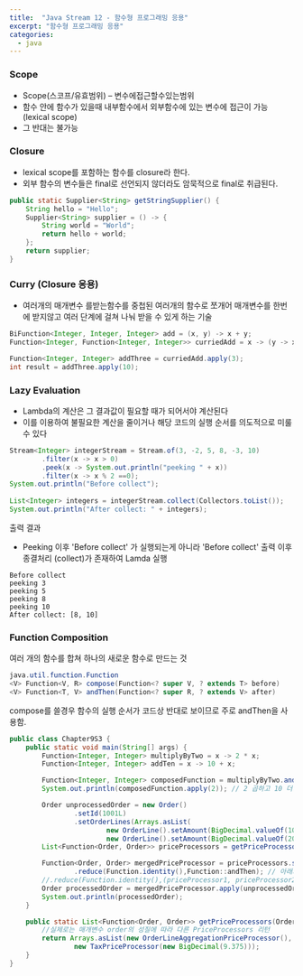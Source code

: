 ```yaml
---
title:  "Java Stream 12 - 함수형 프로그래밍 응용"
excerpt: "함수형 프로그래밍 응용"
categories:
  - java
---
```

### Scope
- Scope(스코프/유효범위) – 변수에접근할수있는범위
- 함수 안에 함수가 있을때 내부함수에서 외부함수에 있는 변수에 접근이 가능 (lexical scope)
- 그 반대는 불가능

### Closure
- lexical scope를 포함하는 함수를 closure라 한다.
- 외부 함수의 변수들은 final로 선언되지 않더라도 암묵적으로 final로 취급된다.

```java
public static Supplier<String> getStringSupplier() { 
    String hello = "Hello";
    Supplier<String> supplier = () -> {
        String world = "World";
        return hello + world;
    };
    return supplier;
}
```

### Curry (Closure 응용)
- 여러개의 매개변수 를받는함수를 중첩된 여러개의 함수로 쪼개어 매개변수를 한번에 받지않고 여러 단계에 걸쳐 나눠 받을 수 있게 하는 기술

```java
BiFunction<Integer, Integer, Integer> add = (x, y) -> x + y;
Function<Integer, Function<Integer, Integer>> curriedAdd = x -> (y -> x + y);

Function<Integer, Integer> addThree = curriedAdd.apply(3);
int result = addThree.apply(10);
```

### Lazy Evaluation
- Lambda의 계산은 그 결과값이 필요할 때가 되어서야 계산된다
- 이를 이용하여 불필요한 계산을 줄이거나 해당 코드의 실행 순서를 의도적으로 미룰 수 있다

```java
Stream<Integer> integerStream = Stream.of(3, -2, 5, 8, -3, 10)
        .filter(x -> x > 0)
        .peek(x -> System.out.println("peeking " + x))
        .filter(x -> x % 2 ==0);
System.out.println("Before collect");
		
List<Integer> integers = integerStream.collect(Collectors.toList());
System.out.println("After collect: " + integers);
```
출력 결과
- Peeking 이후 'Before collect' 가 실행되는게 아니라
'Before collect' 출력 이후 종결처리 (collect)가 존재하여 Lamda 실행

```
Before collect
peeking 3
peeking 5 
peeking 8
peeking 10
After collect: [8, 10]
```

### Function Composition
여러 개의 함수를 합쳐 하나의 새로운 함수로 만드는 것

```java
java.util.function.Function
<V> Function<V, R> compose(Function<? super V, ? extends T> before)
<V> Function<T, V> andThen(Function<? super R, ? extends V> after)
```
compose를 쓸경우 함수의 실행 순서가 코드상 반대로 보이므로 주로 andThen을 사용함. 

```java
public class Chapter9S3 {
    public static void main(String[] args) {
        Function<Integer, Integer> multiplyByTwo = x -> 2 * x;
        Function<Integer, Integer> addTen = x -> 10 + x;

        Function<Integer, Integer> composedFunction = multiplyByTwo.andThen(addTen);
        System.out.println(composedFunction.apply(2)); // 2 곱하고 10 더함

        Order unprocessedOrder = new Order()
                .setId(1001L)
                .setOrderLines(Arrays.asList(
                        new OrderLine().setAmount(BigDecimal.valueOf(1000)),
                        new OrderLine().setAmount(BigDecimal.valueOf(2000))));
        List<Function<Order, Order>> priceProcessors = getPriceProcessors(unprocessedOrder);

        Function<Order, Order> mergedPriceProcessor = priceProcessors.stream()
                .reduce(Function.identity(),Function::andThen); // 아래와 동일
        //.reduce(Function.identity(),(priceProcessor1, priceProcessor2) -> priceProcessor1.andThen(priceProcessor2));
        Order processedOrder = mergedPriceProcessor.apply(unprocessedOrder);
        System.out.println(processedOrder);
    }

    public static List<Function<Order, Order>> getPriceProcessors(Order order) {
        //실제로는 매개변수 order의 성질에 따라 다른 PriceProcessors 리턴
        return Arrays.asList(new OrderLineAggregationPriceProcessor(),
                new TaxPriceProcessor(new BigDecimal(9.375)));
    }
}
```
